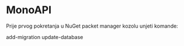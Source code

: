 # MonoAPI

Prije prvog pokretanja u NuGet packet manager kozolu unjeti komande:

add-migration
update-database

